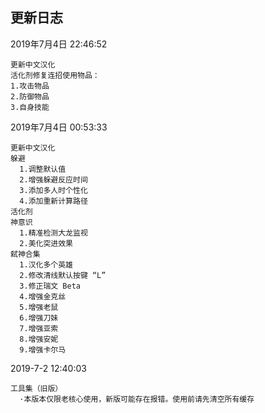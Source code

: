 ## 更新日志	
2019年7月4日 22:46:52

	更新中文汉化
	活化剂修复连招使用物品：
	1.攻击物品
	2.防御物品
	3.自身技能
	
2019年7月4日 00:53:33

	更新中文汉化
	躲避
	  1.调整默认值
	  2.增强躲避反应时间
	  3.添加多人时个性化
	  4.添加重新计算路径
	活化剂
	神意识
	  1.精准检测大龙监视
	  2.美化突进效果
	弑神合集
	  1.汉化多个英雄
	  2.修改清线默认按键 “L”
	  3.修正瑞文 Beta
	  4.增强金克丝
	  5.增强老鼠
	  6.增强刀妹
	  7.增强亚索
	  8.增强安妮
	  9.增强卡尔马

2019-7-2 12:40:03

	工具集（旧版）
	  ·本版本仅限老核心使用，新版可能存在报错。使用前请先清空所有缓存
